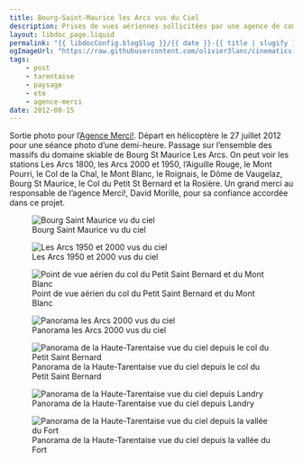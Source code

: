 ```yaml
---
title: Bourg-Saint-Maurice les Arcs vus du Ciel
description: Prises de vues aériennes sollicitées par une agence de communication
layout: libdoc_page.liquid
permalink: "{{ libdocConfig.blogSlug }}/{{ date }}-{{ title | slugify }}/index.html"
ogImageUrl: "https://raw.githubusercontent.com/olivier3lanc/cinematics-resources/refs/heads/master/img5289--bb56JOejq-__1400__.avif"
tags:
    - post
    - tarentaise
    - paysage
    - ete
    - agence-merci
date: 2012-08-15
---
```

Sortie photo pour l’[Agence Merci!](https://wearemerci.com/). Départ en hélicoptère le 27 juillet 2012 pour une séance photo d’une demi-heure. Passage sur l’ensemble des massifs du domaine skiable de Bourg St Maurice Les Arcs. On peut voir les stations Les Arcs 1800, les Arcs 2000 et 1950, l’Aiguille Rouge, le Mont Pourri, le Col de la Chal, le Mont Blanc, le Roignais, le Dôme de Vaugelaz, Bourg St Maurice, le Col du Petit St Bernard et la Rosière. Un grand merci au responsable de l’agence Merci!, David Morille, pour sa confiance accordée dans ce projet.

<figure class="wide long-shadow">
    <img src="/sources/blog/bourg-st-maurice-les-arcs-vu-du-ciel/IMG_5289.jpg"
        alt="Bourg Saint Maurice vu du ciel">
    <figcaption>
        Bourg Saint Maurice vu du ciel
    </figcaption>
</figure>

<figure class="wide long-shadow">
    <img src="/sources/blog/bourg-st-maurice-les-arcs-vu-du-ciel/[Group 1]-IMG_5166_IMG_5175-10-images.jpg"
        alt="Les Arcs 1950 et 2000 vus du ciel">
    <figcaption>
        Les Arcs 1950 et 2000 vus du ciel
    </figcaption>
</figure>

<figure class="wide long-shadow">
    <img src="/sources/blog/bourg-st-maurice-les-arcs-vu-du-ciel/IMG_5244.jpg"
        alt="Point de vue aérien du col du Petit Saint Bernard et du Mont Blanc">
    <figcaption>
        Point de vue aérien du col du Petit Saint Bernard et du Mont Blanc
    </figcaption>
</figure>

<figure class="wide long-shadow">
    <img src="/sources/blog/bourg-st-maurice-les-arcs-vu-du-ciel/[Group 1]-IMG_5186_IMG_5194-9-images.jpg"
        alt="Panorama les Arcs 2000 vus du ciel">
    <figcaption>
        Panorama les Arcs 2000 vus du ciel
    </figcaption>
</figure>

<figure class="wide long-shadow">
    <img src="/sources/blog/bourg-st-maurice-les-arcs-vu-du-ciel/[Group 1]-IMG_5302_IMG_5310-9-images.jpg"
        alt="Panorama de la Haute-Tarentaise vue du ciel depuis le col du Petit Saint Bernard">
    <figcaption>
        Panorama de la Haute-Tarentaise vue du ciel depuis le col du Petit Saint Bernard
    </figcaption>
</figure>

<figure class="wide long-shadow">
    <img src="/sources/blog/bourg-st-maurice-les-arcs-vu-du-ciel/[Group 2]-IMG_5222_IMG_5231-10-images.jpg"
        alt="Panorama de la Haute-Tarentaise vue du ciel depuis Landry">
    <figcaption>
        Panorama de la Haute-Tarentaise vue du ciel depuis Landry
    </figcaption>
</figure>

<figure class="wide long-shadow">
    <img src="/sources/blog/bourg-st-maurice-les-arcs-vu-du-ciel/[Group 2]-IMG_5266_IMG_5276-11-images.jpg"
        alt="Panorama de la Haute-Tarentaise vue du ciel depuis la vallée du Fort">
    <figcaption>
        Panorama de la Haute-Tarentaise vue du ciel depuis la vallée du Fort
    </figcaption>
</figure>